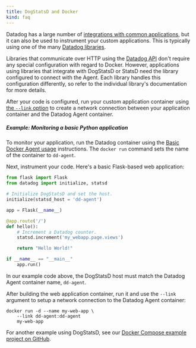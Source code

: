 ```yaml
---
title: DogStatsD and Docker
kind: faq
---
```


Datadog has a large number of [integrations with common applications][1], but it can also be used to instrument your custom applications. This is typically using one of the many [Datadog libraries][2].

Libraries that communicate over HTTP using the [Datadog API][3] don't require any special configuration with regard to Docker. However, applications using libraries that integrate with DogStatsD or StatsD need the library configured to connect with the Agent. Each library handles this configuration differently, so refer to the individual library's documentation for more details.

After your code is configured, run your custom application container using [the `--link` option][4] to create a network connection between your application container and the Datadog Agent container.

##### Example: Monitoring a basic Python application

To monitor your application, run the Datadog container using the [Basic Docker Agent usage][5] instructions. The `docker run` command sets the name of the container to `dd-agent`.

Next, instrument your code. Here's a basic Flask-based web application:

```python
from flask import Flask
from datadog import initialize, statsd

# Initialize DogStatsD and set the host.
initialize(statsd_host = 'dd-agent')

app = Flask(__name__)

@app.route('/')
def hello():
    # Increment a Datadog counter.
    statsd.increment('my_webapp.page.views')

    return "Hello World!"

if __name__ == "__main__"
    app.run()
```

In our example code above, the DogStatsD host must match the Datadog Agent container name, `dd-agent`.

After building the web application container, run it and use the `--link` argument to setup a network connection to the Datadog Agent container:

```
docker run -d --name my-web-app \
    --link dd-agent:dd-agent
    my-web-app
```

For another example using DogStatsD, see our [Docker Compose example project on GitHub][6].

[1]: /integrations
[2]: /developers/libraries
[3]: /api
[4]: https://docs.docker.com/engine/reference/run/#expose-incoming-ports
[5]: /agent/docker/#how-to-run-it
[6]: https://github.com/DataDog/docker-compose-example
